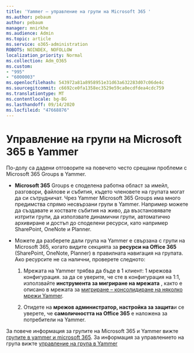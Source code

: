 ```yaml
---
title: 'Yammer – управление на групи на Microsoft 365 '
ms.author: pebaum
author: pebaum
manager: mnirkhe
ms.audience: Admin
ms.topic: article
ms.service: o365-administration
ROBOTS: NOINDEX, NOFOLLOW
localization_priority: Normal
ms.collection: Adm_O365
ms.custom:
- "995"
- "6000003"
ms.openlocfilehash: 543972a81a8958951e31d63a632283d07c06de4c
ms.sourcegitcommit: c6692ce0fa1358ec3529e59ca0ecdfdea4cdc759
ms.translationtype: MT
ms.contentlocale: bg-BG
ms.lasthandoff: 09/14/2020
ms.locfileid: "47668876"
---
```

# <a name="manage-microsoft-365-groups-in-yammer"></a>Управление на групи на Microsoft 365 в Yammer

По-долу са дадени отговорите на повечето често срещани проблеми с Microsoft 365 Groups в Yammer.

* **Microsoft 365** Groups е споделена работна област за имейл, разговори, файлове и събития, където членовете на групата могат да си сътрудничат. Чрез Yammer Microsoft 365 Groups има много предимства спрямо несвързани групи в Yammer. Например можете да създавате и хоствате събития на живо, да възстановявате изтрити групи, да използвате динамични групи, автоматично архивиране и достъп до споделени ресурси, като например SharePoint, OneNote и Planner.

* Можете да разберете дали група на Yammer е свързана с групи на Microsoft 365, когато видите секцията за **ресурси на Office 365** (SharePoint, OneNote, Planner) в правилната навигация на групата. Ако ресурсите не са налични, проверете следното:

  1. Мрежата на Yammer трябва да бъде в 1 клиент: 1 мрежова конфигурация. за да се уверите, че сте в конфигурация на 1:1, използвайте **инструмента за мигриране на мрежата** , както е описано в мрежата за [мигриране – консолидиране на няколко мрежи Yammer](https://docs.microsoft.com/yammer/configure-your-yammer-network/consolidate-multiple-yammer-networks).

  2. Отидете на **мрежов администратор, настройка за защита**и се уверете, че **самоличността на Office 365** е наложена за потребители на Yammer.

За повече информация за групите на Microsoft 365 и Yammer вижте [групите в yammer и microsoft 365](https://docs.microsoft.com/yammer/manage-yammer-groups/yammer-and-office-365-groups). За информация за управлението на група вижте [управление на група в Yammer](https://support.office.com/article/Manage-a-group-in-Yammer-6e05c6d6-5548-4c88-89cd-e6757a514ef2)

